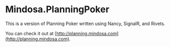 Mindosa.PlanningPoker
=====================
This is a version of Planning Poker written using Nancy, SignalR, and Rivets.

You can check it out at [http://planning.mindosa.com](http://planning.mindosa.com).
